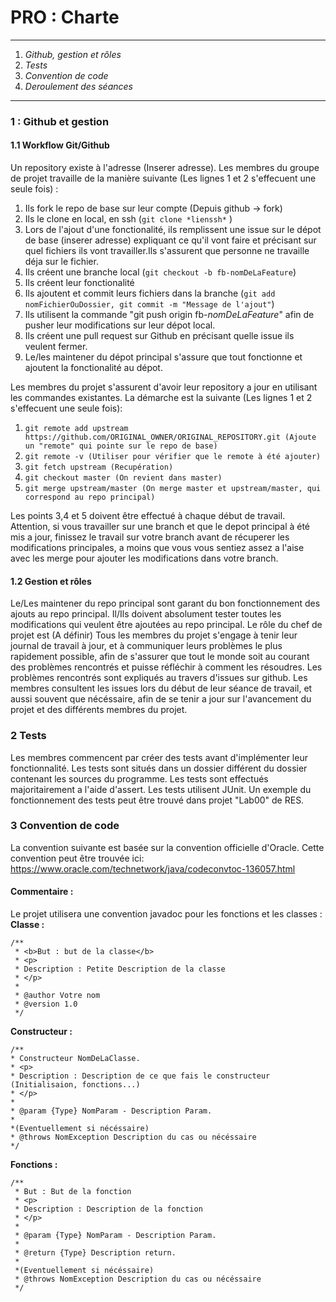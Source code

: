 # PRO : Charte
---
  1. *Github, gestion et rôles*
  2. *Tests*
  3. *Convention de code*
  4. *Deroulement des séances*
---
### 1 : Github et gestion
#### 1.1 Workflow Git/Github
Un repository existe à l'adresse (Inserer adresse). Les membres du groupe de projet travaille de la manière suivante (Les lignes 1 et 2 s'effecuent une seule fois) :
1. Ils fork le repo de base sur leur compte (Depuis github -> fork)
2. Ils le clone en local, en ssh (`git clone *lienssh*` )
3. Lors de l'ajout d'une fonctionalité, ils remplissent une issue sur le dépot de base (inserer adresse) expliquant ce qu'il vont faire et précisant sur quel fichiers ils vont travailler.Ils s'assurent que personne ne travaille déja sur le fichier.
4. Ils créent une branche local (`git checkout -b fb-nomDeLaFeature`)
5. Ils créent leur fonctionalité
6. Ils ajoutent et commit leurs fichiers dans la branche (`git add nomFichierOuDossier, git commit -m "Message de l'ajout"`)
7. Ils utilisent la commande "git push origin fb-*nomDeLaFeature*" afin de pusher leur modifications sur leur dépot local.
8. Ils créent une pull request sur Github en précisant quelle issue ils veulent fermer.
9. Le/les maintener du dépot principal s'assure que tout fonctionne et ajoutent la fonctionalité au dépot.

Les membres du projet s'assurent d'avoir leur repository a jour en utilisant les commandes existantes. La démarche est la suivante (Les lignes 1 et 2 s'effecuent une seule fois):
1. `git remote add upstream https://github.com/ORIGINAL_OWNER/ORIGINAL_REPOSITORY.git (Ajoute un "remote" qui pointe sur le repo de base)`
2. `git remote -v (Utiliser pour vérifier que le remote à été ajouter)`
3. `git fetch upstream (Recupération)`
4. `git checkout master (On revient dans master)`
5. `git merge upstream/master (On merge master et upstream/master, qui correspond au repo principal)`

Les points 3,4 et 5 doivent être effectué à chaque début de travail. Attention, si vous travailler sur une branch et que le depot principal à été mis a jour, finissez le travail sur votre branch avant de récuperer les modifications principales,
a moins que vous vous sentiez assez a l'aise avec les merge pour ajouter les modifications dans votre branch.

#### 1.2 Gestion et rôles
Le/Les maintener du repo principal sont garant du bon fonctionnement des ajouts au repo principal. Il/Ils doivent absolument tester toutes les modifications qui veulent être ajoutées au repo principal.
Le rôle du chef de projet est (A définir)
Tous les membres du projet s'engage à tenir leur journal de travail à jour, et à communiquer leurs problèmes le plus rapidement possible, afin de s'assurer que tout le monde soit au courant des problèmes rencontrés et puisse réfléchir à comment les résoudres. Les problèmes rencontrés sont expliqués au travers d'issues sur github. Les membres consultent les issues lors du début de leur séance de travail, et aussi souvent que nécéssaire, afin de se tenir a jour sur l'avancement du projet et des différents membres du projet.

### 2 Tests
Les membres commencent par créer des tests avant d'implémenter leur fonctionnalité. Les tests sont situés dans un dossier différent du dossier contenant les sources du programme. Les tests sont effectués majoritairement a l'aide d'assert. Les tests utilisent JUnit. Un exemple du fonctionnement des tests peut être trouvé dans projet "Lab00" de RES.

### 3 Convention de code
La convention suivante est basée sur la convention officielle d'Oracle. Cette convention peut être trouvée ici:
https://www.oracle.com/technetwork/java/codeconvtoc-136057.html
#### Commentaire :
Le projet utilisera une convention javadoc pour les fonctions et les classes :
**Classe :**
```
/**
 * <b>But : but de la classe</b>
 * <p>
 * Description : Petite Description de la classe
 * </p>
 *
 * @author Votre nom
 * @version 1.0
 */
```
**Constructeur :**
```
/**
* Constructeur NomDeLaClasse.
* <p>
* Description : Description de ce que fais le constructeur (Initialisaion, fonctions...)
* </p>
*
* @param {Type} NomParam - Description Param.
*
*(Eventuellement si nécéssaire)
* @throws NomException Description du cas ou nécéssaire
*/
```
**Fonctions :**
```
/**
 * But : But de la fonction
 * <p>
 * Description : Description de la fonction
 * </p>
 *
 * @param {Type} NomParam - Description Param.
 *
 * @return {Type} Description return.
 *
 *(Eventuellement si nécéssaire)
 * @throws NomException Description du cas ou nécéssaire
 */
```
